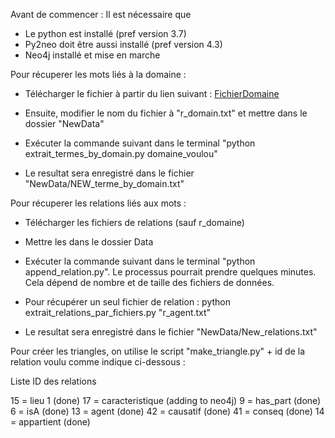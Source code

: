 Avant de commencer : 
Il est nécessaire que 
- Le python est installé (pref version 3.7)
- Py2neo doit être aussi installé (pref version 4.3)
- Neo4j installé et mise en marche


Pour récuperer les mots liés à la domaine : 

- Télécharger le fichier à partir du lien suivant : [FichierDomaine](http://www.jeuxdemots.org/JDM-LEXICALNET-FR/01212020-LEXICALNET-JEUXDEMOTS-R3.txt)

- Ensuite, modifier le nom du fichier à "r_domain.txt" et mettre dans le dossier "NewData"

- Exécuter la commande suivant dans le terminal "python extrait_termes_by_domain.py domaine_voulou" 

- Le resultat sera enregistré dans le fichier "NewData/NEW_terme_by_domain.txt"

Pour récuperer les relations liés aux mots : 

- Télécharger les fichiers de relations (sauf r_domaine)

- Mettre les dans le dossier Data 

- Exécuter la commande suivant dans le terminal "python append_relation.py". Le processus pourrait prendre quelques minutes. Cela dépend de nombre et de taille des fichiers de données. 

- Pour récupérer un seul fichier de relation : python extrait_relations_par_fichiers.py "r_agent.txt" 

- Le resultat sera enregistré dans le fichier "NewData/New_relations.txt"

Pour créer les triangles, on utilise le script "make_triangle.py" + id de la relation voulu comme indique ci-dessous : 

Liste ID des relations 

15 = lieu 1 (done)
17 = caracteristique (adding to neo4j)
9 = has_part (done)
6 = isA (done)
13 = agent (done)
42 = causatif (done)
41 = conseq (done)
14 = appartient (done)